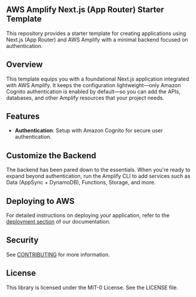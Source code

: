 ## AWS Amplify Next.js (App Router) Starter Template

This repository provides a starter template for creating applications using Next.js (App Router) and AWS Amplify with a minimal backend focused on authentication.

## Overview

This template equips you with a foundational Next.js application integrated with AWS Amplify. It keeps the configuration lightweight—only Amazon Cognito authentication is enabled by default—so you can add the APIs, databases, and other Amplify resources that your project needs.

## Features

- **Authentication**: Setup with Amazon Cognito for secure user authentication.

## Customize the Backend

The backend has been pared down to the essentials. When you're ready to expand beyond authentication, run the Amplify CLI to add services such as Data (AppSync + DynamoDB), Functions, Storage, and more.

## Deploying to AWS

For detailed instructions on deploying your application, refer to the [deployment section](https://docs.amplify.aws/nextjs/start/quickstart/nextjs-app-router-client-components/#deploy-a-fullstack-app-to-aws) of our documentation.

## Security

See [CONTRIBUTING](CONTRIBUTING.md#security-issue-notifications) for more information.

## License

This library is licensed under the MIT-0 License. See the LICENSE file.
